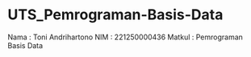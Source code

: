 # UTS_Pemrograman-Basis-Data

Nama    : Toni Andrihartono
NIM     : 221250000436
Matkul  : Pemrograman Basis Data
